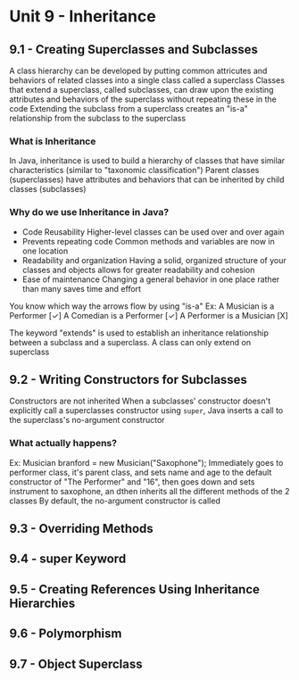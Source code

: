 # Unit 9 - Inheritance

## 9.1 - Creating Superclasses and Subclasses
A class hierarchy can be developed by putting common attricutes and behaviors of related classes into a single class called a superclass
Classes that extend a superclass, called subclasses, can draw upon the existing attributes and behaviors of the superclass without repeating these in the code
Extending the subclass from a superclass creates an "is-a" relationship from the subclass to the superclass

### What is Inheritance
In Java, inheritance is used to build a hierarchy of classes that have similar characteristics (similar to "taxonomic classification")
Parent classes (superclasses) have attributes and behaviors that can be inherited by child classes (subclasses)

### Why do we use Inheritance in Java?
- Code Reusability
    Higher-level classes can be used over and over again
- Prevents repeating code
    Common methods and variables are now in one location
- Readability and organization
    Having a solid, organized structure of your classes and objects allows for greater readability and cohesion
- Ease of maintenance
    Changing a general behavior in one place rather than many saves time and effort

You know which way the arrows flow by using "is-a"
Ex:
    A Musician is a Performer [✓]
    A Comedian is a Performer [✓]
    A Performer is a Musician [X]


The keyword "extends" is used to establish an inheritance relationship between a subclass and a superclass. A class can only extend on superclass

## 9.2 - Writing Constructors for Subclasses
Constructors are not inherited
When a subclasses' constructor doesn't explicitly call a superclasses constructor using `super`, Java inserts a call to the superclass's no-argument constructor

### What actually happens?
Ex: 
    Musician branford = new Musician("Saxophone");
Immediately goes to performer class, it's parent class, and sets name and age to the default constructor of "The Performer" and "16", then goes down and sets instrument to saxophone, an dthen inherits all the different methods of the 2 classes
By default, the no-argument constructor is called

## 9.3 - Overriding Methods

## 9.4 - super Keyword

## 9.5 - Creating References Using Inheritance Hierarchies

## 9.6 - Polymorphism

## 9.7 - Object Superclass
